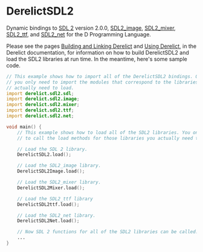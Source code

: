 DerelictSDL2
============

Dynamic bindings to [SDL 2][1] version 2.0.0, [SDL2_image][2], [SDL2_mixer][3], [SDL2_ttf][4], and [SDL2_net][5] for the D Programming Language.

Please see the pages [Building and Linking Derelict][6] and [Using Derelict][7], in the Derelict documentation, for information on how to build DerelictSDL2 and load the SDL2 libraries at run time. In the meantime, here's some sample code.

```D
// This example shows how to import all of the DerelictSDL2 bindings. Of course,
// you only need to import the modules that correspond to the libraries you
// actually need to load.
import derelict.sdl2.sdl;
import derelict.sdl2.image;
import derelict.sdl2.mixer;
import derelict.sdl2.ttf;
import derelict.sdl2.net;

void main() {
    // This example shows how to load all of the SDL2 libraries. You only need
    // to call the load methods for those libraries you actually need to load.

    // Load the SDL 2 library.
    DerelictSDL2.load();

    // Load the SDL2_image library.
    DerelictSDL2Image.load();

    // Load the SDL2_mixer library.
    DerelictSDL2Mixer.load();

    // Load the SDL2_ttf library
    DerelictSDL2ttf.load();

    // Load the SDL2_net library.
    DerelictSDL2Net.load();

    // Now SDL 2 functions for all of the SDL2 libraries can be called.
    ...
}
```

[1]: http://www.libsdl.org/download-2.0.php
[2]: http://www.libsdl.org/projects/SDL_image/
[3]: http://www.libsdl.org/projects/SDL_mixer/
[4]: http://www.libsdl.org/projects/SDL_ttf/
[5]: http://www.libsdl.org/projects/SDL_net/
[6]: http://derelictorg.github.io/compiling.html
[7]: http://derelictorg.github.io/using.html



